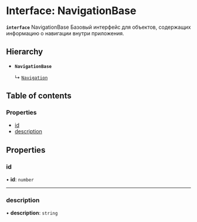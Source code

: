 # Interface: NavigationBase

**`interface`** NavigationBase
Базовый интерфейс для объектов, содержащих информацию о навигации внутри приложения.

## Hierarchy

- **`NavigationBase`**

  ↳ [`Navigation`](Navigation.md)

## Table of contents

### Properties

- [id](NavigationBase.md#id)
- [description](NavigationBase.md#description)

## Properties

### id

• **id**: `number`

___

### description

• **description**: `string`
